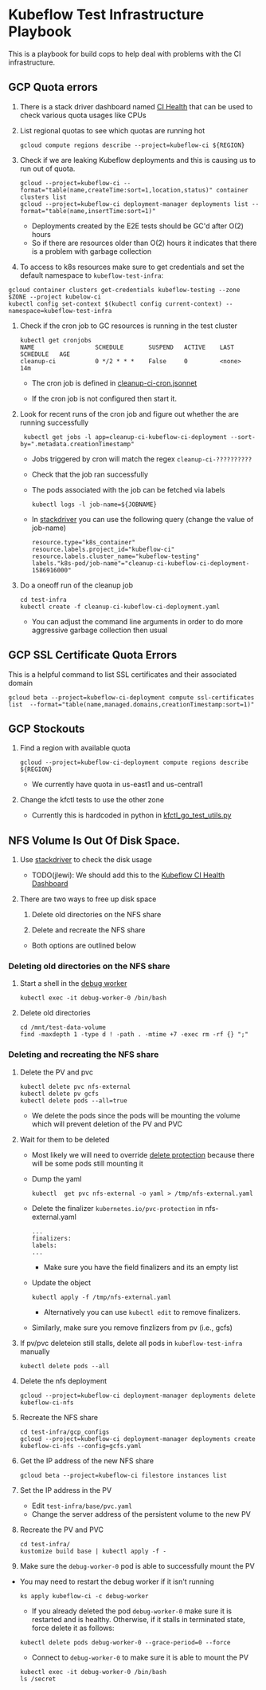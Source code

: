 # Kubeflow Test Infrastructure Playbook

This is a playbook for build cops to help deal with problems with the CI infrastructure.


## GCP Quota errors

1. There is a stack driver dashboard named [CI Health](https://console.cloud.google.com/monitoring/dashboards/custom/11734777947337404240?project=kubeflow-ci-deployment&timeDomain=1w) that can be used to check various quota usages like CPUs

1. List regional quotas to see which quotas are running hot

   ```
   gcloud compute regions describe --project=kubeflow-ci ${REGION}
   ```

1. Check if we are leaking Kubeflow deployments and this is causing us to run out of quota.

   ```
   gcloud --project=kubeflow-ci --format="table(name,createTime:sort=1,location,status)" container clusters list
   gcloud --project=kubeflow-ci deployment-manager deployments list --format="table(name,insertTime:sort=1)" 
   ```

   * Deployments created by the E2E tests should be GC'd after O(2) hours
   * So if there are resources older than O(2) hours it indicates that there is a problem with
     garbage collection

1. To access to k8s resources make sure to get credentials and set the default namespace to `kubeflow-test-infra`:

```
gcloud container clusters get-credentials kubeflow-testing --zone $ZONE --project kubelow-ci
kubectl config set-context $(kubectl config current-context) --namespace=kubeflow-test-infra
```

1. Check if the cron job to GC resources is running in the test cluster

   ```
   kubectl get cronjobs
   NAME                 SCHEDULE       SUSPEND   ACTIVE    LAST SCHEDULE   AGE	
   cleanup-ci           0 */2 * * *    False     0         <none>          14m
   ```

   * The cron job is defined in [cleanup-ci-cron.jsonnet](https://github.com/kubeflow/testing/blob/master/test-infra/ks_app/components/cleanup-ci-cron.jsonnet)

   * If the cron job is not configured then start it.


1. Look for recent runs of the cron job and figure out whether the are running successfully

   ```
    kubectl get jobs -l app=cleanup-ci-kubeflow-ci-deployment --sort-by=".metadata.creationTimestamp"
   ```

   * Jobs triggered by cron will match the regex `cleanup-ci-??????????`

   * Check that the job ran successfully

   * The pods associated with the job can be fetched via labels

     ```
     kubectl logs -l job-name=${JOBNAME}
     ```

   * In [stackdriver](https://console.cloud.google.com/logs/viewer?interval=PT1H&project=kubeflow-ci&minLogLevel=0&expandAll=false&advancedFilter=resource.type%3D%22k8s_container%22%0Aresource.labels.project_id%3D%22kubeflow-ci%22%0Aresource.labels.cluster_name%3D%22kubeflow-testing%22%0Alabels.%22k8s-pod%2Fjob-name%22%3D%22cleanup-ci-kubeflow-ci-deployment-1586916000%22%0A) you can use the following query (change the value of job-name)

     ```
     resource.type="k8s_container"
     resource.labels.project_id="kubeflow-ci"
     resource.labels.cluster_name="kubeflow-testing"
     labels."k8s-pod/job-name"="cleanup-ci-kubeflow-ci-deployment-1586916000"
     ```

1. Do a oneoff run of the cleanup job

   ```
   cd test-infra
   kubectl create -f cleanup-ci-kubeflow-ci-deployment.yaml
   ```

   * You can adjust the command line arguments in order to do more aggressive garbage collection then usual

## GCP SSL Certificate Quota Errors

This is a helpful command to list SSL certificates and their associated domain

```
gcloud beta --project=kubeflow-ci-deployment compute ssl-certificates list  --format="table(name,managed.domains,creationTimestamp:sort=1)"
```

## GCP Stockouts

1. Find a region with available quota

   ```
   gcloud --project=kubeflow-ci-deployment compute regions describe ${REGION}
   ```

   * We currently have quota in us-east1 and us-central1

1. Change the kfctl tests to use the other zone

   * Currently this is hardcoded in python in [kfctl_go_test_utils.py](https://github.com/kubeflow/kfctl/blob/c5c55f6d1b79e285f28fa433d6e4e2e739cefb63/py/kubeflow/kfctl/testing/util/kfctl_go_test_utils.py#L247)


## NFS Volume Is Out Of Disk Space.

1. Use [stackdriver](https://cloud.google.com/filestore/docs/monitoring-instances)
   to check the disk usage

   * TODO(jlewi): We should add this to the [Kubeflow CI Health Dashboard](https://console.cloud.google.com/monitoring/dashboards/custom/11734777947337404240?project=kubeflow-ci-deployment&timeDomain=1w)

1. There are two ways to free up disk space

   1. Delete old directories on the NFS share

   1. Delete and recreate the NFS share

   * Both options are outlined below

### Deleting old directories on the NFS share

1. Start a shell in the [debug worker](https://github.com/kubeflow/testing/blob/master/test-infra/ks_app/components/debug-worker.jsonnet)

   ```
   kubectl exec -it debug-worker-0 /bin/bash
   ```

1. Delete old directories

   ```
   cd /mnt/test-data-volume
   find -maxdepth 1 -type d ! -path . -mtime +7 -exec rm -rf {} ";"
   ```

### Deleting and recreating the NFS share

1. Delete the PV and pvc

   ```
   kubectl delete pvc nfs-external
   kubectl delete pv gcfs   
   kubectl delete pods --all=true
   ```

   * We delete the pods since the pods will be mounting the volume which will prevent deletion of the PV and PVC

1. Wait for them to be deleted

   * Most likely we will need to override [delete protection](https://kubernetes.io/docs/concepts/storage/persistent-volumes/#storage-object-in-use-protection) because there will be some pods still mounting it


   * Dump the yaml
    
     ```
     kubectl  get pvc nfs-external -o yaml > /tmp/nfs-external.yaml
     ```

   * Delete the finalizer `kubernetes.io/pvc-protection` in nfs-external.yaml

     ```
     ...
     finalizers:
     labels:
     ...
     ```

     * Make sure you have the field finalizers and its an empty list

   * Update the object

     ```
     kubectl apply -f /tmp/nfs-external.yaml
     ```
     * Alternatively you can use `kubectl edit` to remove finalizers.	
   
   * Similarly, make sure you remove finzlizers from pv (i.e.,  gcfs)

1. If pv/pvc deleteion still stalls, delete all pods in `kubeflow-test-infra`  manually
   
 	```
	kubectl delete pods --all
  	```


1. Delete the nfs deployment

   ```
   gcloud --project=kubeflow-ci deployment-manager deployments delete kubeflow-ci-nfs
   ```

1. Recreate the NFS share

   ```
   cd test-infra/gcp_configs
   gcloud --project=kubeflow-ci deployment-manager deployments create kubeflow-ci-nfs --config=gcfs.yaml
   ```

1. Get the IP address of the new NFS share

   ```
   gcloud beta --project=kubeflow-ci filestore instances list
   ```

1. Set the IP address in the PV

   * Edit `test-infra/base/pvc.yaml`
   * Change the server address of the persistent volume to the new PV   

1. Recreate the PV and PVC

   ```
   cd test-infra/
   kustomize build base | kubectl apply -f -
   ```

1. Make sure the `debug-worker-0` pod is able to successfully mount the PV

  * You may need to restart the debug worker if it isn't running

     ```
     ks apply kubeflow-ci -c debug-worker
     ```
	
	* If you already deleted the pod `debug-worker-0` make sure it is restarted and is healthy. Otherwise, if it stalls in terminated state, force delete it as follows:

	```
	kubectl delete pods debug-worker-0 --grace-period=0 --force
	```
	
	* Connect to `debug-worker-0` to make sure it is able to mount the PV

	```
	kubectl exec -it debug-worker-0 /bin/bash
	ls /secret
	```
